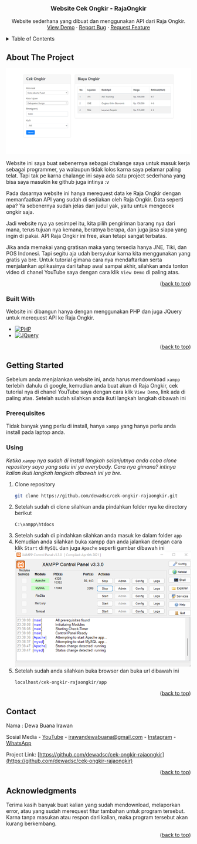 <a id="readme-top"></a>
<br />
<div align="center">
  <h3 align="center">Website Cek Ongkir - RajaOngkir</h3>
  <p align="center">
    Website sederhana yang dibuat dan menggunakan API dari Raja Ongkir.
    <br />
    <a href="https://youtu.be/j7OVE_a-cZE">View Demo</a>
    ·
    <a href="https://github.com/othneildrew/Best-README-Template/issues/new?labels=bug&template=bug-report---.md">Report Bug</a>
    ·
    <a href="https://github.com/othneildrew/Best-README-Template/issues/new?labels=enhancement&template=feature-request---.md">Request Feature</a>
  </p>
</div>

<details>
  <summary>Table of Contents</summary>
  <ol>
    <li>
      <a href="#about-the-project">About The Project</a>
      <ul>
        <li><a href="#built-with">Built With</a></li>
      </ul>
    </li>
    <li>
      <a href="#getting-started">Getting Started</a>
      <ul>
        <li><a href="#prerequisites">Prerequisites</a></li>
        <li><a href="#using">Using</a></li>
      </ul>
    </li>
    <li><a href="#contact">Contact</a></li>
    <li><a href="#acknowledgments">Acknowledgments</a></li>
  </ol>
</details>

## About The Project
![Product Name Screen Shot][img001]

Website ini saya buat sebenernya sebagai chalange saya untuk masuk kerja sebagai programmer, ya walaupun tidak lolos karna saya pelamar paling telat. Tapi tak pe karna chalange ini saya ada satu project sederhana yang bisa saya masukin ke github juga intinya :v

Pada dasarnya website ini hanya merequest data ke Raja Ongkir dengan memanfaatkan API yang sudah di sediakan oleh Raja Ongkir. Data seperti apa? Ya sebenernya sudah jelas dari judul yak, yaitu untuk mengecek ongkir saja.

Jadi website nya ya sesimpel itu, kita pilih pengiriman barang nya dari mana, terus tujuan nya kemana, beratnya berapa, dan juga jasa siapa yang ingin di pakai. API Raja Ongkir ini free, akan tetapi sangat terbatas.

Jika anda memakai yang gratisan maka yang tersedia hanya JNE, Tiki, dan POS Indonesi. Tapi segitu aja udah bersyukur karna kita menggunakan yang gratis ya bre. Untuk tutorial gimana cara nya mendaftarkan serta menjalankan aplikasinya dari tahap awal sampai akhir, silahkan anda tonton video di chanel YouTube saya dengan cara klik `View Demo` di paling atas.

<p align="right">(<a href="#readme-top">back to top</a>)</p>

### Built With
Website ini dibangun hanya dengan menggunakan PHP dan juga JQuery untuk merequest API ke Raja Ongkir.

* [![PHP][PHP.com]][PHP-url]
* [![JQuery][JQuery.com]][JQuery-url]

<p align="right">(<a href="#readme-top">back to top</a>)</p>

## Getting Started
Sebelum anda menjalankan website ini, anda harus mendownload `xampp` terlebih dahulu di google, kemudian anda buat akun di Raja Ongkir, cek tutorial nya di chanel YouTube saya dengan cara klik `View Demo`, link ada di paling atas. Setelah sudah silahkan anda ikuti langkah langkah dibawah ini

### Prerequisites
Tidak banyak yang perlu di install, hanya `xampp` yang hanya perlu anda install pada laptop anda.

### Using
_Ketika `xampp` nya sudah di install langkah selanjutnya anda coba clone repository saya yang satu ini ya everybody. Cara nya gimana? intinya kalian ikuti langkah langkah dibawah ini ya bre._

1. Clone repository
   ```sh
   git clone https://github.com/dewadsc/cek-ongkir-rajaongkir.git
   ```
2. Setelah sudah di clone silahkan anda pindahkan folder nya ke directory berikut
   ```
   C:\xampp\htdocs
   ```
3. Setelah sudah di pindahkan silahkan anda masuk ke dalam folder `app`
4. Kemudian anda silahkan buka xampp dan anda jalankan dengan cara klik `Start` di `MySQL` dan juga `Apache` seperti gambar dibawah ini
   ![Tutorial Menjalankan Xampp][tutor001]
5. Setelah sudah anda silahkan buka browser dan buka url dibawah ini
   ```
   localhost/cek-ongkir-rajaongkir/app
   ```

<p align="right">(<a href="#readme-top">back to top</a>)</p>

## Contact
Nama : Dewa Buana Irawan

Sosial Media - [YouTube](https://www.youtube.com/@dstartup9210) - irawandewabuana@gmail.com - [Instagram](https://www.instagram.com/dewadsc1401/) - [WhatsApp](http://wa.me/6282284335177)

Project Link: [https://github.com/dewadsc/cek-ongkir-rajaongkir](https://github.com/dewadsc/cek-ongkir-rajaongkir)

<p align="right">(<a href="#readme-top">back to top</a>)</p>

## Acknowledgments
Terima kasih banyak buat kalian yang sudah mendownload, melaporkan error, atau yang sudah merequest fitur tambahan untuk program tersebut. Karna tanpa masukan atau respon dari kalian, maka program tersebut akan kurang berkembang.

<p align="right">(<a href="#readme-top">back to top</a>)</p>

[tutor001]: images/image001.png
[img001]: images/image002.png
[JQuery.com]: https://img.shields.io/badge/jQuery-0769AD?style=for-the-badge&logo=jquery&logoColor=white
[JQuery-url]: https://jquery.com 
[PHP.com]: https://img.shields.io/badge/php-%23777BB4.svg?style=for-the-badge&logo=php&logoColor=white
[PHP-url]: https://www.php.net/
